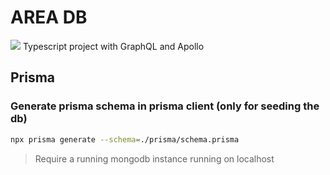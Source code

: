 # AREA DB

![](https://badgen.net/badge/icon/graphql?icon=graphql&label) Typescript project with GraphQL and Apollo

## Prisma

### Generate prisma schema in prisma client (only for seeding the db)
```bash
npx prisma generate --schema=./prisma/schema.prisma
```

> Require a running mongodb instance running on localhost
